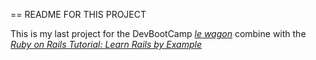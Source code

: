 == README FOR THIS PROJECT

This is my last project for the DevBootCamp [*le wagon*](http://www.lewagon.org/) combine with the [*Ruby on Rails Tutorial: Learn Rails by Example*](http://railstutorial.org)

